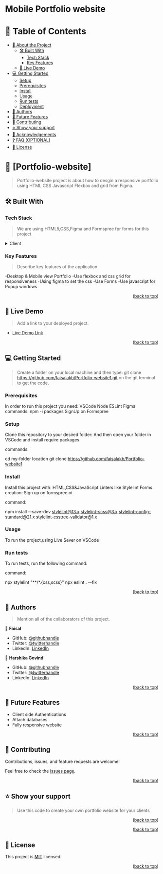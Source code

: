 # Mobile Portfolio website
<a name="readme-top"></a>
# 📗 Table of Contents

- [📖 About the Project](#about-project)
  - [🛠 Built With](#built-with)
    - [Tech Stack](#tech-stack)
    - [Key Features](#key-features)
  - [🚀 Live Demo](#live-demo)
- [💻 Getting Started](#getting-started)
  - [Setup](#setup)
  - [Prerequisites](#prerequisites)
  - [Install](#install)
  - [Usage](#usage)
  - [Run tests](#run-tests)
  - [Deployment](#triangular_flag_on_post-deployment)
- [👥 Authors](#authors)
- [🔭 Future Features](#future-features)
- [🤝 Contributing](#contributing)
- [⭐️ Show your support](#support)
- [🙏 Acknowledgements](#acknowledgements)
- [❓ FAQ (OPTIONAL)](#faq)
- [📝 License](#license)

<!-- PROJECT DESCRIPTION -->

# 📖 [Portfolio-website] <a name="about-project"></a>

> Portfolio-website project is about how to desgin a responsive portfolio using HTML CSS Javascript Flexbox and grid  from Figma.

## 🛠 Built With <a name="built-with"></a>

### Tech Stack <a name="tech-stack"></a>

> We are using HTML5,CSS,Figma and Formspree fpr forms for this project.

<details>
  <summary>Client</summary>
  <ul>
    <li><a href="https://html5.org/">HTML5</a></li>
    <li><a href="https://www.w3schools.com/html/html_css.asp">CSS</a></li>
    <li><a href="[https://www.w3schools.com/html/html_css.asp](https://www.figma.com/blog/figma-on-figma-how-we-built-figma-dot-coms-design-system/)">CSS</a></li>
    <li><a href="https://guardianskills.org/best-ways-to-learn-javascript-fast-in-2022/">JavaScript</a></li>
  </ul>
</details>

<!-- Features -->

### Key Features <a name="key-features"></a>

> Describe key features of the application.

-Desktop & Mobile view Portfolio
-Use flexbox and css grid for responsiveness
-Using figma to set the css
-Use Forms
-Use javascript for Popup windows

<p align="right">(<a href="#readme-top">back to top</a>)</p>

<!-- LIVE DEMO -->

## 🚀 Live Demo <a name="live-demo"></a>

> Add a link to your deployed project.

- [Live Demo Link](https://faisalakb.github.io/Portfolio-website1/)

<p align="right">(<a href="#readme-top">back to top</a>)</p>

<!-- GETTING STARTED -->

## 💻 Getting Started <a name="getting-started"></a>

>Create a folder on your local machine and then type: git clone https://github.com/faisalakb/Portfolio-website1.git
on the git terminal to get the code. 
### Prerequisites

In order to run this project you need:
VSCode
Node
ESLint
Figma
commands:
npm -i packages
SignUp on  Formspree


### Setup

Clone this repository to your desired folder:
And then open your folder in VSCode and install require packages

commands:

  cd my-folder location
  git clone https://github.com/faisalakb/Portfolio-website1


### Install

Install this project with:
HTML,CSS&JavaScript Linters like Stylelint
Forms creation: Sign up on  formspree.oi

command:

npm install --save-dev stylelint@13.x stylelint-scss@3.x stylelint-config-standard@21.x stylelint-csstree-validator@1.x

### Usage

To run the project,using Live Sever on VSCode

### Run tests

To run tests, run the following command:


command:

npx stylelint "**/*.{css,scss}"
npx eslint . --fix
<p align="right">(<a href="#readme-top">back to top</a>)</p>

<!-- AUTHORS -->

## 👥 Authors <a name="authors"></a>

> Mention all of the collaborators of this project.

👤 **Faisal**

- GitHub: [@githubhandle](https://github.com/faisalakb)
- Twitter: [@twitterhandle](https://twitter.com/Faisalakb786)
- LinkedIn: [LinkedIn](https://www.linkedin.com/in/faisal-mumtaz-514a221a6/)

👤 **Harshika Govind**

- GitHub: [@githubhandle](https://github.com/harshi0102)
- Twitter: [@twitterhandle](https://twitter.com/harshika0102me)
- LinkedIn: [LinkedIn](https://www.linkedin.com/in/harshikagovind)

<p align="right">(<a href="#readme-top">back to top</a>)</p>

<!-- FUTURE FEATURES -->

## 🔭 Future Features <a name="future-features"></a>
  
- Client side Authentications
- Attach databases
- Fully responsive website


<p align="right">(<a href="#readme-top">back to top</a>)</p>

<!-- CONTRIBUTING -->

## 🤝 Contributing <a name="contributing"></a>

Contributions, issues, and feature requests are welcome!

Feel free to check the [issues page](../../issues/).

<p align="right">(<a href="#readme-top">back to top</a>)</p>

<!-- SUPPORT -->

## ⭐️ Show your support <a name="support"></a>

> Use this code to create your own portfolio website for your clients

<p align="right">(<a href="#readme-top">back to top</a>)</p>

<!-- ACKNOWLEDGEMENTS -->



<p align="right">(<a href="#readme-top">back to top</a>)</p>

<!-- LICENSE -->

## 📝 License <a href="./License" name="license"></a>

This project is <a href="./License" name="license"> MIT</a> licensed.
<p align="right">(<a href="#readme-top">back to top</a>)</p>
